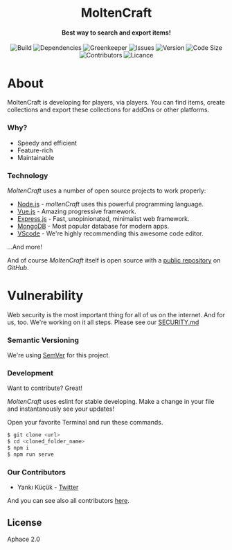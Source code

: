 <h1 align="center">
  <br>
  MoltenCraft
  <br>
</h1>
<h4 align="center">Best way to search and export items!</h4>
<p align="center">
  <a><img src="https://img.shields.io/circleci/build/github/MoltenCraft/client/master?style=flat-square" alt="Build"></a>
  <!-- <a><img src="https://img.shields.io/codacy/grade/abc123?style=flat-square" alt="Grade"></a> -->
  <a><img src="https://img.shields.io/david/MoltenCraft/client?style=flat-square" alt="Dependencies"></a>
  <a><img src="https://badges.greenkeeper.io/MoltenCraft/client.svg?style=flat-square" alt="Greenkeeper"></a>
  <a><img src="https://img.shields.io/github/issues/MoltenCraft/client?style=flat-square" alt="Issues"></a>
  <a><img src="https://img.shields.io/github/package-json/v/MoltenCraft/client/master?style=flat-square" alt="Version"></a>
  <a><img src="https://img.shields.io/github/languages/code-size/MoltenCraft/client?style=flat-square" alt="Code Size"></a>
  <!-- <a><img src="https://img.shields.io/github/stars/MoltenCraft/client?style=flat-square" alt="Stars"></a> -->
  <!-- <a><img src="https://img.shields.io/discord/{id}?style=flat-square" alt="Discord"></a> -->
  <a><img src="https://img.shields.io/github/contributors/MoltenCraft/client?style=flat-square" alt="Contributors"></a>
  <a><img src="https://img.shields.io/github/license/MoltenCraft/client?style=flat-square" alt="Licance"></a>
</p>

# About

MoltenCraft is developing for players, via players. You can find items, create collections
and export these collections for addOns or other platforms.

### Why?
- Speedy and efficient
- Feature-rich
- Maintainable

### Technology
_MoltenCraft_ uses a number of open source projects to work properly:

- [Node.js] - _moltenCraft_ uses this powerful programming language.
- [Vue.js] - Amazing progressive framework.
- [Express.js] - Fast, unopinionated, minimalist web framework.
- [MongoDB] - Most popular database for modern apps.
- [VScode] - We're highly recommending this awesome code editor.

...And more!

And of course _MoltenCraft_ itself is open source with a [public repository][repository] on _GitHub_.

# Vulnerability
Web security is the most important thing for all of us on the internet. And for us, too.
We're working on it all steps. Please see our [SECURITY.md]

### Semantic Versioning

We're using [SemVer][semver] for this project.

### Development

Want to contribute? Great!

_MoltenCraft_ uses eslint for stable developing.
Make a change in your file and instantanously see your updates!

Open your favorite Terminal and run these commands.

```sh
$ git clone <url>
$ cd <cloned_folder_name>
$ npm i
$ npm run serve
```

### Our Contributors

- Yankı Küçük - [Twitter][yk]

And you can see also all contributors [here][contributors].

[node.js]: https://github.com/nodejs/node/blob/master/README.md
[vue.js]: https://github.com/vuejs/vue/blob/dev/README.md
[express.js]: https://github.com/expressjs/express/blob/master/Readme.md
[mongodb]: https://github.com/mongodb/mongo/blob/master/README
[vscode]: https://code.visualstudio.com/insiders/
[security.md]: https://github.com/moltenCraft/client/blob/master/SECURITY.md
[repository]: https://github.com/moltenCraft/client
[semver]: https://semver.org
[yk]: https://twitter.com/seviyorumstop
[contributors]: https://github.com/moltenCraft/client/graphs/contributors

## License

Aphace 2.0